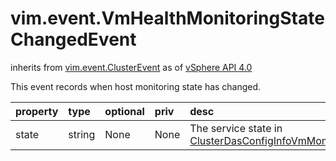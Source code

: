 vim.event.VmHealthMonitoringStateChangedEvent
=============================================
inherits from [vim.event.ClusterEvent](docs/vim.event.ClusterEvent.md)
as of [vSphere API 4.0](vim.version.md#vim.version.version5)


This event records when host monitoring state has changed.

| property | type | optional | priv | desc |
|:---------|:-----|:---------|:-----|:-----|
| state | string | None | None | The service state in     <a href="vim.cluster.DasConfigInfo.VmMonitoringState.md">ClusterDasConfigInfoVmMonitoringState</a> |


